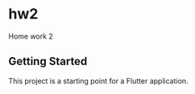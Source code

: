 # hw2

Home work 2

## Getting Started

This project is a starting point for a Flutter application.
